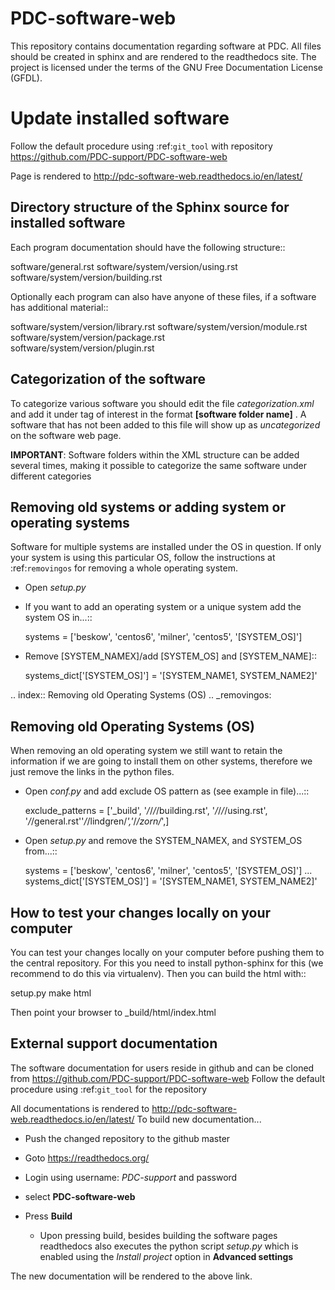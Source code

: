 # PDC-software-web
This repository contains documentation regarding software at PDC.
All files should be created in sphinx and are rendered to the readthedocs site.
The project is licensed under the terms of the GNU Free Documentation License (GFDL).
  
Update installed software
=========================

Follow the default procedure using :ref:`git_tool` with repository
https://github.com/PDC-support/PDC-software-web

Page is rendered to http://pdc-software-web.readthedocs.io/en/latest/

Directory structure of the Sphinx source for installed software
---------------------------------------------------------------

Each program documentation should have the following structure::

  software/general.rst
  software/system/version/using.rst
  software/system/version/building.rst
  
Optionally each program can also have anyone of these files, 
if a software has additional material::

  software/system/version/library.rst
  software/system/version/module.rst
  software/system/version/package.rst  
  software/system/version/plugin.rst

Categorization of the software
------------------------------

To categorize various software you should edit the file *categorization.xml*
and add it under *<category>* tag of interest in the format *<name>* **[software folder name]** *<name>*.
A software that has not been added to this file will show up as *uncategorized*
on the software web page.

**IMPORTANT**: Software folders within the XML structure can be added several times, making
it possible to categorize the same software under different categories

Removing old systems or adding system or operating systems
----------------------------------------------------------

Software for multiple systems are installed under the OS in question. If only your system is using this
particular OS, follow the instructions at :ref:`removingos` for removing a whole operating system.

* Open *setup.py*
* If you want to add an operating system or a unique system add the system OS in...::

    systems = ['beskow', 'centos6', 'milner', 'centos5', '[SYSTEM_OS]']

* Remove [SYSTEM_NAMEX]/add [SYSTEM_OS] and [SYSTEM_NAME]::

    systems_dict['[SYSTEM_OS]'] = '[SYSTEM_NAME1, SYSTEM_NAME2]'

.. index:: Removing old Operating Systems (OS)
.. _removingos:

Removing old Operating Systems (OS)
-----------------------------------

When removing an old operating system we still want to retain the information if we are going
to install them on other systems, therefore we just remove the links in the python
files.

* Open *conf.py* and add exclude OS pattern as (see example in file)...::

    exclude_patterns = ['_build', '*/*/*/*/building.rst', '*/*/*/*/using.rst', '*/*/general.rst''*/*/lindgren/*','*/*/zorn/*',]

* Open *setup.py* and remove the SYSTEM_NAMEX, and SYSTEM_OS from...::

    systems = ['beskow', 'centos6', 'milner', 'centos5', '[SYSTEM_OS]']
    ...
    systems_dict['[SYSTEM_OS]'] = '[SYSTEM_NAME1, SYSTEM_NAME2]'
  
How to test your changes locally on your computer
-------------------------------------------------

You can test your changes locally on your computer before pushing them to the central repository.
For this you need to install python-sphinx for this (we recommend to do this via virtualenv). 
Then you can build the html with::

  setup.py
  make html

Then point your browser to _build/html/index.html

External support documentation
------------------------------

The software documentation for users reside in github and can be cloned
from https://github.com/PDC-support/PDC-software-web
Follow the default procedure using :ref:`git_tool` for the repository

All documentations is rendered to http://pdc-software-web.readthedocs.io/en/latest/
To build new documentation...

* Push the changed repository to the github master
* Goto https://readthedocs.org/
* Login using username: *PDC-support* and password
* select **PDC-software-web**
* Press **Build**

  * Upon pressing build, besides building the software pages readthedocs
    also executes the python script *setup.py* which is enabled using the
    *Install project* option in **Advanced settings**

The new documentation will be rendered to the above link.
